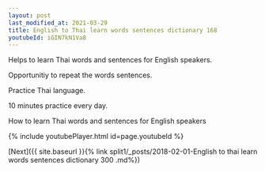 ```yaml
---
layout: post
last_modified_at: 2021-03-29
title: English to Thai learn words sentences dictionary 168 
youtubeId: iGIN7kN1Va8
---
```

 
 
Helps to learn Thai words and sentences for English speakers.

Opportunitiy to repeat the words sentences. 

Practice Thai language. 
 
10 minutes practice every day. 
 
How to learn Thai words and sentences for English speakers 
 
{% include youtubePlayer.html id=page.youtubeId %}
 
 
[Next]({{ site.baseurl }}{% link  split1/_posts/2018-02-01-English to thai learn words sentences dictionary 300 .md%})
 
